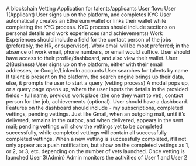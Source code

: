 A blockchain Vetting Application for talents/applicants
User flow: 
User 1(Applicant)
User signs up on the platform, and completes KYC
User automatically creates an Ethereum wallet or links their wallet while completing the KYC process.
KYC process should include sections on personal details and work experiences (and achievements)
Work Experiences should include a field for the contact person of the jobs (preferably, the HR, or supervisor). Work email will be most preferred; in the absence of work email, phone numbers, or email would suffice.
 User should have access to their profile/dashboard, and also view their wallet.
User 2(Business)
User signs up on the platform, either with their email addresses, or Google/LinkedIn accounts
User searches for talents by name
If talent is present on the platform, the search engine brings up their data, else, it prompts the user to start a query (vetting process)
A modal pops up, or a query page opens up, where the user inputs the details in the provided fields - full name, previous work place (the one they want to vet), contact person for the job, achievements (optional).
User should have a dashboard. Features on the dashboard should include - my subscriptions, completed vettings, pending vettings.
Just like Gmail, when an outgoing mail, until it’s delivered, remains in the outbox, and when delivered, appears in the sent mail; pending vettings will show the vettings yet to be completed successfully, while completed vettings will contain all successfully completed vettings. When a new vetting is successfully completed, it’ll not only appear as a push notification, but show on the completed vettings as 1, or 2, or 3, etc. depending on the number of vets launched.
Once vetting is launched
User 3(Admin)
Admin monitors the activities of User 1 and User 2

